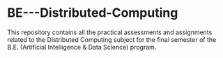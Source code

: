 # BE---Distributed-Computing
This repository contains all the practical assessments and assignments related to the Distributed Computing subject for the final semester of the B.E. (Artificial Intelligence &amp; Data Science) program.
